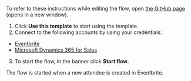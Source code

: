 To refer to these instructions while editing the flow, open [the GitHub page](https://github.com/ot4i/app-connect-templates/tree/main/resources/markdown/Sync%20new%20attendee%20from%20Eventbrite%20to%20lead%20in%20Microsoft%20Dynamics%20365%20for%20Sales_instructions.md) (opens in a new window).

1.	Click **Use this template** to start using the template.
2.	Connect to the following accounts by using your credentials:
   - [Eventbrite](https://ibm.biz/aceventbrite)
   - [Microsoft Dynamics 365 for Sales](https://ibm.biz/acmsdynamicssales)
3.	To start the flow, in the banner click **Start flow**.

The flow is started when a new attendee is created in Eventbrite.
